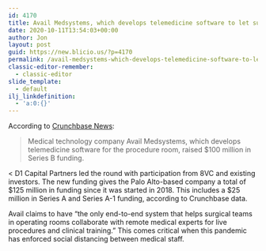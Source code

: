 ```yaml
---
id: 4170
title: Avail Medsystems, which develops telemedicine software to let surgical teams in operating rooms collaborate with remote medical experts, raises $100M
date: 2020-10-11T13:54:03+00:00
author: Jon
layout: post
guid: https://new.blicio.us/?p=4170
permalink: /avail-medsystems-which-develops-telemedicine-software-to-let-surgical-teams-in-operating-rooms-collaborate-with-remote-medical-experts-raises-100m/
classic-editor-remember:
  - classic-editor
slide_template:
  - default
ilj_linkdefinition:
  - 'a:0:{}'
---
```

According to [Crunchbase News](https://news.crunchbase.com/news/tapping-into-remote-experts-avail-medsystems-raises-100m-for-telemedicine-platform/):

> Medical technology company Avail Medsystems, which develops telemedicine software for the procedure room, raised $100 million in Series B funding.

< D1 Capital Partners led the round with participation from 8VC and existing investors. The new funding gives the Palo Alto-based company a total of $125 million in funding since it was started in 2018. This includes a $25 million in Series A and Series A-1 funding, according to Crunchbase data.

Avail claims to have “the only end-to-end system that helps surgical teams in operating rooms collaborate with remote medical experts for live procedures and clinical training.” This comes critical when this pandemic has enforced social distancing between medical staff.